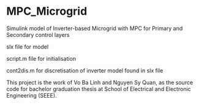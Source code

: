 # MPC_Microgrid
Simulink model of Inverter-based Microgrid with MPC for Primary and Secondary control layers

slx file for model

script.m file for initialisation

cont2dis.m for discretisation of inverter model found in slx file

This project is the work of Vo Ba Linh and Nguyen Sy Quan, as the source code for bachelor graduation thesis at School of Electrical and Electronic Engineering (SEEE).
